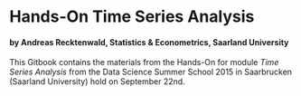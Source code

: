# Hands-On Time Series Analysis
#### by Andreas Recktenwald, Statistics & Econometrics, Saarland University

This Gitbook contains the materials from the Hands-On for module *Time Series Analysis*
from the Data Science Summer School 2015 in Saarbrucken (Saarland University) hold on 
September 22nd.
